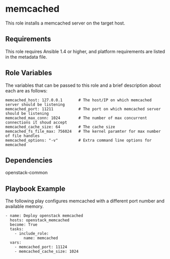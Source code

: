 memcached
=========

This role installs a memcached server on the target host.

Requirements
------------

This role requires Ansible 1.4 or higher, and platform requirements are listed
in the metadata file.

Role Variables
--------------


The variables that can be passed to this role and a brief description about
each are as follows:
```
memcached_host: 127.0.0.1       # The host/IP on which memcached server should be listening
memcached_port: 11211           # The port on which memcached server should be listening
memcached_max_conn: 1024        # The number of max concurrent connections it shoud accept
memcached_cache_size: 64        # The cache size
memcached_fs_file_max: 756024   # The kernel paramter for max number of file handles
memcached_options: "-v"         # Extra command line options for memcached
```

Dependencies
------------
openstack-common

Playbook Example
----------------

The following play configures memcached with a different port number and
available memory.

```
- name: Deploy openstack memcached
  hosts: openstack_memcached
  become: True
  tasks:
    - include_role:
        name: memcached
  vars:
    - memcached_port: 11124
    - memcached_cache_size: 1024
```